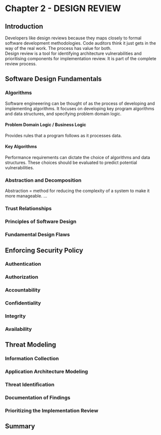 # Chapter 2 - DESIGN REVIEW
## Introduction
Developers like design reviews because they maps closely to formal software development methodologies. Code auditors think it just gets in the way of the real work. The process has value for both.  
Design review is a tool for identifying architecture vulnerabilities and prioritising components for implementation review. It is part of the complete review process.
## Software Design Fundamentals
### Algorithms
Software engineeering can be thought of as the process of developing and implementing algorithms. It focuses on developing key program algorithms and data structures, and specifying problem domain logic.
#### Problem Domain Logic / Business Logic
Provides rules that a program follows as it processes data.
#### Key Algorithms
Performance requirements can dictate the choice of algorithms and data structures. These choices should be evaluated to predict potential vulnerabilities.
### Abstraction and Decomposition
Abstraction = method for reducing the complexity of a system to make it more manageable.
...
### Trust Relationships
### Principles of Software Design
### Fundamental Design Flaws 
## Enforcing Security Policy
### Authentication 
### Authorization
### Accountability
### Confidentiality
### Integrity
### Availability
## Threat Modeling
### Information Collection
### Application Architecture Modeling
### Threat Identification 
### Documentation of Findings
### Prioritizing the Implementation Review
## Summary 
